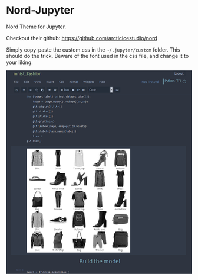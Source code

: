 # Nord-Jupyter

Nord Theme for Jupyter.

Checkout their github: https://github.com/arcticicestudio/nord

Simply copy-paste the custom.css in the `~/.jupyter/custom` folder. This should do the trick. Beware of the font used in the css file, and change it to your liking.

![](nord-jupyter.png)
